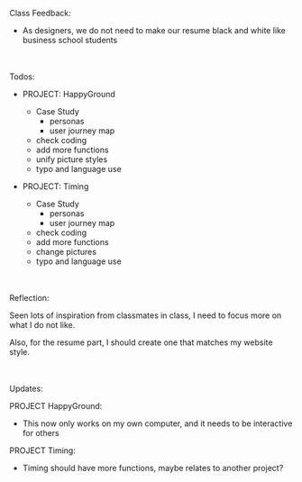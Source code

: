Class Feedback:

 - As designers, we do not need to make our resume black and white like business school students

<br><br>
Todos:

 - PROJECT: HappyGround
	 - Case Study
		- personas
		- user journey map
	- check coding
	- add more functions
	- unify picture styles
	- typo and language use

- PROJECT: Timing
	- Case Study
		- personas
		- user journey map
	- check coding
	- add more functions
	- change pictures
	- typo and language use

<br><br>
Reflection:

Seen lots of inspiration from classmates in class, I need to focus more on what I do not like.

Also, for the resume part, I should create one that matches my website style.

<br><br>
Updates:

PROJECT HappyGround:
 - This now only works on my own computer, and it needs to be interactive for others

PROJECT Timing:
 - Timing should have more functions, maybe relates to another project?
